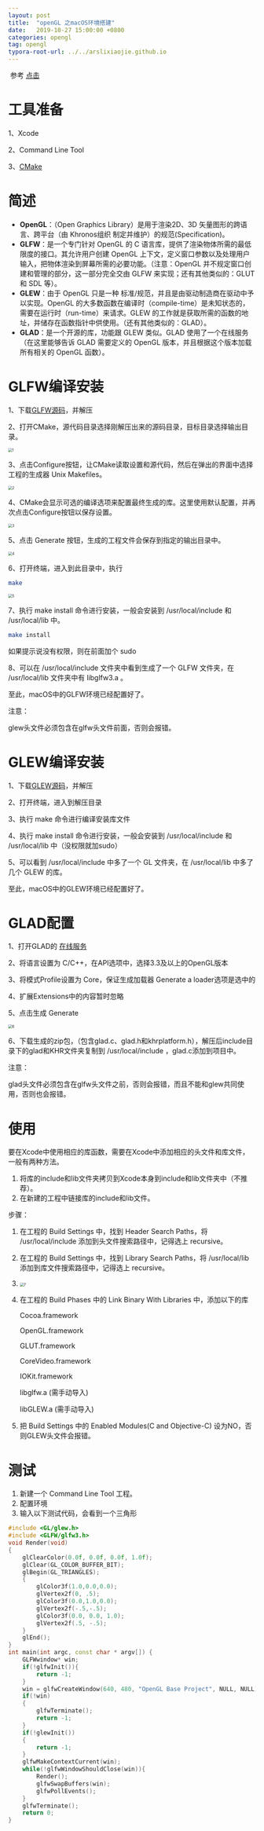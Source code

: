 ```yaml
---
layout: post
title:  "openGL 之macOS环境搭建"
date:   2019-10-27 15:00:00 +0800
categories: opengl
tag: opengl
typora-root-url: ../../arslixiaojie.github.io
---
```


​	参考 [点击](http://blog.shenyuanluo.com/OpenGLEnvironment.html)

# 工具准备

1、Xcode

2、Command Line Tool

3、[CMake](https://cmake.org/download/)



# 简述

- **OpenGL**：（Open Graphics Library）是用于渲染2D、3D 矢量图形的跨语言、跨平台（由 Khronos组织 制定并维护）的规范(Specification)。
- **GLFW**：是一个专门针对 OpenGL 的 C 语言库，提供了渲染物体所需的最低限度的接口。其允许用户创建 OpenGL 上下文，定义窗口参数以及处理用户输入，把物体渲染到屏幕所需的必要功能。（注意：OpenGL 并不规定窗口创建和管理的部分，这一部分完全交由 GLFW 来实现；还有其他类似的：GLUT 和 SDL 等）。
- **GLEW**：由于 OpenGL 只是一种 标准/规范，并且是由驱动制造商在驱动中予以实现。OpenGL 的大多数函数在编译时（compile-time）是未知状态的，需要在运行时（run-time）来请求。GLEW 的工作就是获取所需的函数的地址，并储存在函数指针中供使用。（还有其他类似的：GLAD）。
- **GLAD**：是一个开源的库，功能跟 GLEW 类似。GLAD 使用了一个在线服务（在这里能够告诉 GLAD 需要定义的 OpenGL 版本，并且根据这个版本加载所有相关的 OpenGL 函数）。



# GLFW编译安装

1、下载[GLFW源码](https://www.glfw.org/download.html)，并解压

2、打开CMake，源代码目录选择刚解压出来的源码目录，目标目录选择输出目录。

<img src="/assets/opengl_macos1.png" alt="1" style="zoom:50%;" />

3、点击Configure按钮，让CMake读取设置和源代码，然后在弹出的界面中选择工程的生成器 Unix Makefiles。

<img src="/assets/opengl_macos2.png" alt="2" style="zoom:50%;" />

4、CMake会显示可选的编译选项来配置最终生成的库。这里使用默认配置，并再次点击Configure按钮以保存设置。

<img src="/assets/opengl_macos3.png" alt="3" style="zoom:50%;" />

5、点击 Generate 按钮，生成的工程文件会保存到指定的输出目录中。

<img src="/assets/opengl_macos4.png" alt="4" style="zoom:50%;" />

6、打开终端，进入到此目录中，执行

```bash
make
```

<img src="/assets/opengl_macos5.png" alt="5" style="zoom:50%;" />

7、执行 make install 命令进行安装，一般会安装到 /usr/local/include 和 /usr/local/lib 中。

```bash
make install
```

如果提示说没有权限，则在前面加个 sudo

8、可以在 /usr/local/include 文件夹中看到生成了一个 GLFW 文件夹，在 /usr/local/lib 文件夹中有 libglfw3.a 。

至此，macOS中的GLFW环境已经配置好了。



注意：

glew头文件必须包含在glfw头文件前面，否则会报错。



# GLEW编译安装

1、下载[GLEW源码](http://glew.sourceforge.net/)，并解压

2、打开终端，进入到解压目录

3、执行 make 命令进行编译安装库文件

4、执行 make install 命令进行安装，一般会安装到 /usr/local/include 和 /usr/local/lib 中（没权限就加sudo）

5、可以看到 /usr/local/include 中多了一个 GL 文件夹，在 /usr/local/lib 中多了几个 GLEW 的库。

至此，macOS中的GLEW环境已经配置好了。



# GLAD配置

1、打开GLAD的 [在线服务](https://glad.dav1d.de/)

2、将语言设置为 C/C++，在API选项中，选择3.3及以上的OpenGL版本

3、将模式Profile设置为 Core，保证生成加载器 Generate a loader选项是选中的

4、扩展Extensions中的内容暂时忽略

5、点击生成 Generate

<img src="/assets/opengl_macos6.png" alt="6" style="zoom:50%;" />

6、下载生成的zip包，（包含glad.c、glad.h和khrplatform.h），解压后include目录下的glad和KHR文件夹复制到 /usr/local/include ，glad.c添加到项目中。



注意：

glad头文件必须包含在glfw头文件之前，否则会报错，而且不能和glew共同使用，否则也会报错。





# 使用

要在Xcode中使用相应的库函数，需要在Xcode中添加相应的头文件和库文件，一般有两种方法。

1. 将库的include和lib文件夹拷贝到Xcode本身到include和lib文件夹中（不推荐）。
2. 在新建的工程中链接库的include和lib文件。

步骤：

1. 在工程的 Build Settings 中，找到 Header Search Paths，将 /usr/local/include 添加到头文件搜索路径中，记得选上 recursive。

2. 在工程的 Build Settings 中，找到 Library Search Paths，将 /usr/local/lib 添加到库文件搜索路径中，记得选上 recursive。

3. <img src="/assets/opengl_macos7.png" alt="7" style="zoom:50%;" />

4. 在工程的 Build Phases 中的 Link Binary With Libraries 中，添加以下的库

   Cocoa.framework

   OpenGL.framework

   GLUT.framework

   CoreVideo.framework

   IOKit.framework

   libglfw.a (需手动导入)

   libGLEW.a (需手动导入)

5. 把 Build Settings 中的 Enabled Modules(C and Objective-C) 设为NO，否则GLEW头文件会报错。





# 测试

1. 新建一个 Command Line Tool 工程。
2. 配置环境
3. 输入以下测试代码，会看到一个三角形

```c++
#include <GL/glew.h>
#include <GLFW/glfw3.h>
void Render(void)
{
    glClearColor(0.0f, 0.0f, 0.0f, 1.0f);
    glClear(GL_COLOR_BUFFER_BIT);
    glBegin(GL_TRIANGLES);
    {
        glColor3f(1.0,0.0,0.0);
        glVertex2f(0, .5);
        glColor3f(0.0,1.0,0.0);
        glVertex2f(-.5,-.5);
        glColor3f(0.0, 0.0, 1.0);
        glVertex2f(.5, -.5);
    }
    glEnd();
}
int main(int argc, const char * argv[]) {
    GLFWwindow* win;
    if(!glfwInit()){
        return -1;
    }
    win = glfwCreateWindow(640, 480, "OpenGL Base Project", NULL, NULL);
    if(!win)
    {
        glfwTerminate();
        return -1;
    }
    if(!glewInit())
    {
        return -1;
    }
    glfwMakeContextCurrent(win);
    while(!glfwWindowShouldClose(win)){
        Render();
        glfwSwapBuffers(win);
        glfwPollEvents();
    }
    glfwTerminate();
    return 0;
}

```





